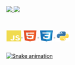 <div>
  <a href="https://github.com/FellipyWagmacker">
  <img height="180em" src="https://github-readme-stats.vercel.app/api?username=FellipyWagmacker&show_icons=true&theme=tokyonight">
  <img height="165em" src="https://github-readme-stats.vercel.app/api/top-langs/?username=FellipyWagmacker&layout=compact&langs_count=16&theme=tokyonight">
</div>

##

<div style="display: inline_block"><br>
  <img align="center" alt="Fe-Js" height="30" width="40" src="https://raw.githubusercontent.com/devicons/devicon/master/icons/javascript/javascript-plain.svg">
  <img align="center" alt="Fe-HTML" height="30" width="40" src="https://raw.githubusercontent.com/devicons/devicon/master/icons/html5/html5-original.svg">
  <img align="center" alt="Fe-CSS" height="30" width="40" src="https://raw.githubusercontent.com/devicons/devicon/master/icons/css3/css3-original.svg">
  <img align="center" alt="Fe-Python" height="30" width="40" src="https://raw.githubusercontent.com/devicons/devicon/master/icons/python/python-original.svg">
</div>

##
![Snake animation](https://github.com/FellipyWagmacker/FellipyWagmacker/blob/output/github-contribution-grid-snake.svg)
